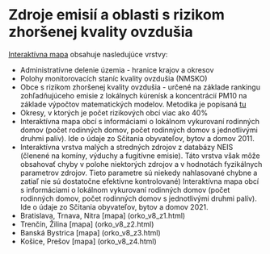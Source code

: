 # Zdroje emisií a oblasti s rizikom zhoršenej kvality ovzdušia


[Interaktívna mapa](orko_v8.html) obsahuje nasledujúce vrstvy:
- Administratívne delenie územia - hranice krajov a okresov
- Polohy monitorovacích staníc kvality ovzdušia (NMSKO)
- Obce s rizikom zhoršenej kvality ovzdušia  - určené na základe rankingu zohľadňujúceho emisie 
  z lokálnych kúrenísk a koncentrácií PM10 na základe výpočtov matematických modelov. 
  Metodika je popísaná  <a href=" https://www.shmu.sk/sk/?page=996" title="Link">tu</a>
- Okresy, v ktorých je počet rizikových obcí viac ako 40%
- Interaktívna mapa obcí s informáciami o  lokálnom vykurovaní rodinných domov 
  (počet rodinných domov, počet rodinných domov s jednotlivými druhmi palív). 
  Ide o údaje zo Sčitania  obyvateľov, bytov a domov 2011. 
- Interaktívna vrstva malých a stredných zdrojov z databázy NEIS (členené na komíny, výduchy a fugitívne emisie). 
  Táto vrstva však môže obsahovať chyby v polohe niektorých zdrojov a v hodnotách fyzikálnych parametrov zdrojov. 
  Tieto parametre sú niekedy nahlasované chybne a zatiaľ nie sú dostatočne efektívne kontrolované)
Interaktívna mapa obcí s informáciami o  lokálnom vykurovaní rodinných domov
(počet rodinných domov, počet rodinných domov s jednotlivými druhmi palív).
Ide o údaje zo Sčitania  obyvateľov, bytov a domov 2021.
- Bratislava, Trnava, Nitra [mapa] (orko_v8_z1.html)
- Trenčín, Žilina [mapa] (orko_v8_z2.html)
- Banská Bystrica [mapa] (orko_v8_z3.html)
- Košice, Prešov [mapa] (orko_v8_z4.html)
